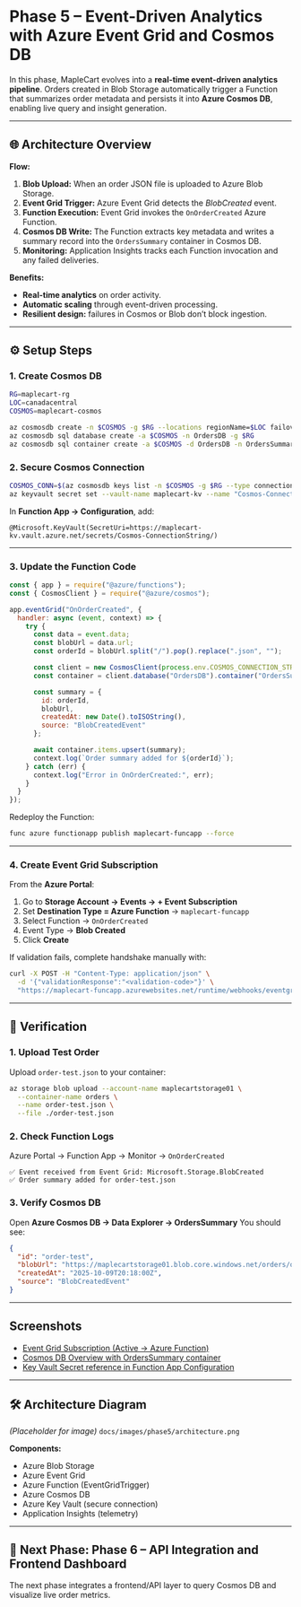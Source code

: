 # Phase 5 – Event-Driven Analytics with Azure Event Grid and Cosmos DB

In this phase, MapleCart evolves into a **real-time event-driven analytics pipeline**. Orders created in Blob Storage automatically trigger a Function that summarizes order metadata and persists it into **Azure Cosmos DB**, enabling live query and insight generation.

---

## 🌐 Architecture Overview

**Flow:**

1. **Blob Upload:** When an order JSON file is uploaded to Azure Blob Storage.
2. **Event Grid Trigger:** Azure Event Grid detects the *BlobCreated* event.
3. **Function Execution:** Event Grid invokes the `OnOrderCreated` Azure Function.
4. **Cosmos DB Write:** The Function extracts key metadata and writes a summary record into the `OrdersSummary` container in Cosmos DB.
5. **Monitoring:** Application Insights tracks each Function invocation and any failed deliveries.

**Benefits:**

* **Real-time analytics** on order activity.
* **Automatic scaling** through event-driven processing.
* **Resilient design:** failures in Cosmos or Blob don’t block ingestion.

---

## ⚙️ Setup Steps

### 1. Create Cosmos DB

```bash
RG=maplecart-rg
LOC=canadacentral
COSMOS=maplecart-cosmos

az cosmosdb create -n $COSMOS -g $RG --locations regionName=$LOC failoverPriority=0 isZoneRedundant=False
az cosmosdb sql database create -a $COSMOS -n OrdersDB -g $RG
az cosmosdb sql container create -a $COSMOS -d OrdersDB -n OrdersSummary -g $RG --partition-key-path "/id"
```

### 2. Secure Cosmos Connection

```bash
COSMOS_CONN=$(az cosmosdb keys list -n $COSMOS -g $RG --type connection-strings --query "connectionStrings[0].connectionString" -o tsv)
az keyvault secret set --vault-name maplecart-kv --name "Cosmos-ConnectionString" --value "$COSMOS_CONN"
```

In **Function App → Configuration**, add:

```
@Microsoft.KeyVault(SecretUri=https://maplecart-kv.vault.azure.net/secrets/Cosmos-ConnectionString/)
```

---

### 3. Update the Function Code

```javascript
const { app } = require("@azure/functions");
const { CosmosClient } = require("@azure/cosmos");

app.eventGrid("OnOrderCreated", {
  handler: async (event, context) => {
    try {
      const data = event.data;
      const blobUrl = data.url;
      const orderId = blobUrl.split("/").pop().replace(".json", "");

      const client = new CosmosClient(process.env.COSMOS_CONNECTION_STRING);
      const container = client.database("OrdersDB").container("OrdersSummary");

      const summary = {
        id: orderId,
        blobUrl,
        createdAt: new Date().toISOString(),
        source: "BlobCreatedEvent"
      };

      await container.items.upsert(summary);
      context.log(`Order summary added for ${orderId}`);
    } catch (err) {
      context.log("Error in OnOrderCreated:", err);
    }
  }
});
```

Redeploy the Function:

```bash
func azure functionapp publish maplecart-funcapp --force
```

---

### 4. Create Event Grid Subscription

From the **Azure Portal**:

1. Go to **Storage Account → Events → + Event Subscription**
2. Set **Destination Type = Azure Function** → `maplecart-funcapp`
3. Select Function → `OnOrderCreated`
4. Event Type → **Blob Created**
5. Click **Create**

If validation fails, complete handshake manually with:

```bash
curl -X POST -H "Content-Type: application/json" \
  -d '{"validationResponse":"<validation-code>"}' \
  "https://maplecart-funcapp.azurewebsites.net/runtime/webhooks/eventgrid?functionName=OnOrderCreated"
```

---

## 🔎 Verification

### 1. Upload Test Order

Upload `order-test.json` to your container:

```bash
az storage blob upload --account-name maplecartstorage01 \
  --container-name orders \
  --name order-test.json \
  --file ./order-test.json
```

### 2. Check Function Logs

Azure Portal → Function App → Monitor → `OnOrderCreated`

```
✅ Event received from Event Grid: Microsoft.Storage.BlobCreated
✅ Order summary added for order-test.json
```

### 3. Verify Cosmos DB

Open **Azure Cosmos DB → Data Explorer → OrdersSummary**
You should see:

```json
{
  "id": "order-test",
  "blobUrl": "https://maplecartstorage01.blob.core.windows.net/orders/order-test.json",
  "createdAt": "2025-10-09T20:18:00Z",
  "source": "BlobCreatedEvent"
}
```

---

## Screenshots

* [Event Grid Subscription (Active → Azure Function)](../docs/images/phase5/Event%20Grid%20Subscription.png)
* [Cosmos DB Overview with OrdersSummary container](../docs/images/phase5/Cosmos%20DB%20Overview.png)
* [Key Vault Secret reference in Function App Configuration](../docs/images/phase5/Function%20App%20Configuration.png)
<!-- * Function log output showing processed event -->

---

## 🛠️ Architecture Diagram

*(Placeholder for image)* `docs/images/phase5/architecture.png`

**Components:**

* Azure Blob Storage
* Azure Event Grid
* Azure Function (EventGridTrigger)
* Azure Cosmos DB
* Azure Key Vault (secure connection)
* Application Insights (telemetry)

---

## 🔗 Next Phase: Phase 6 – API Integration and Frontend Dashboard

The next phase integrates a frontend/API layer to query Cosmos DB and visualize live order metrics.
